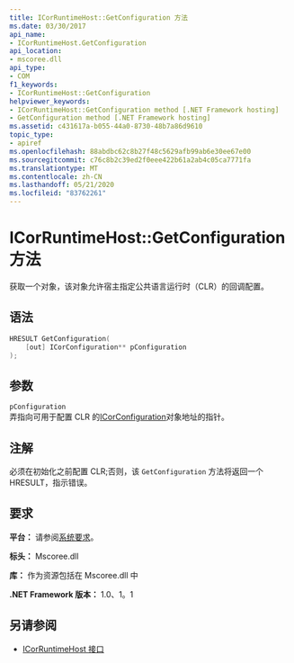 ```yaml
---
title: ICorRuntimeHost::GetConfiguration 方法
ms.date: 03/30/2017
api_name:
- ICorRuntimeHost.GetConfiguration
api_location:
- mscoree.dll
api_type:
- COM
f1_keywords:
- ICorRuntimeHost::GetConfiguration
helpviewer_keywords:
- ICorRuntimeHost::GetConfiguration method [.NET Framework hosting]
- GetConfiguration method [.NET Framework hosting]
ms.assetid: c431617a-b055-44a0-8730-48b7a86d9610
topic_type:
- apiref
ms.openlocfilehash: 88abdbc62c8b27f48c5629afb99ab6e30ee67e00
ms.sourcegitcommit: c76c8b2c39ed2f0eee422b61a2ab4c05ca7771fa
ms.translationtype: MT
ms.contentlocale: zh-CN
ms.lasthandoff: 05/21/2020
ms.locfileid: "83762261"
---
```

# <a name="icorruntimehostgetconfiguration-method"></a>ICorRuntimeHost::GetConfiguration 方法
获取一个对象，该对象允许宿主指定公共语言运行时（CLR）的回调配置。  
  
## <a name="syntax"></a>语法  
  
```cpp  
HRESULT GetConfiguration(  
    [out] ICorConfiguration** pConfiguration  
);  
```  
  
## <a name="parameters"></a>参数  
 `pConfiguration`  
 弄指向可用于配置 CLR 的[ICorConfiguration](icorconfiguration-interface.md)对象地址的指针。  
  
## <a name="remarks"></a>注解  
 必须在初始化之前配置 CLR;否则，该 `GetConfiguration` 方法将返回一个 HRESULT，指示错误。  
  
## <a name="requirements"></a>要求  
 **平台：** 请参阅[系统要求](../../get-started/system-requirements.md)。  
  
 **标头：** Mscoree.dll  
  
 **库：** 作为资源包括在 Mscoree.dll 中  
  
 **.NET Framework 版本：** 1.0、1。1  
  
## <a name="see-also"></a>另请参阅

- [ICorRuntimeHost 接口](icorruntimehost-interface.md)
